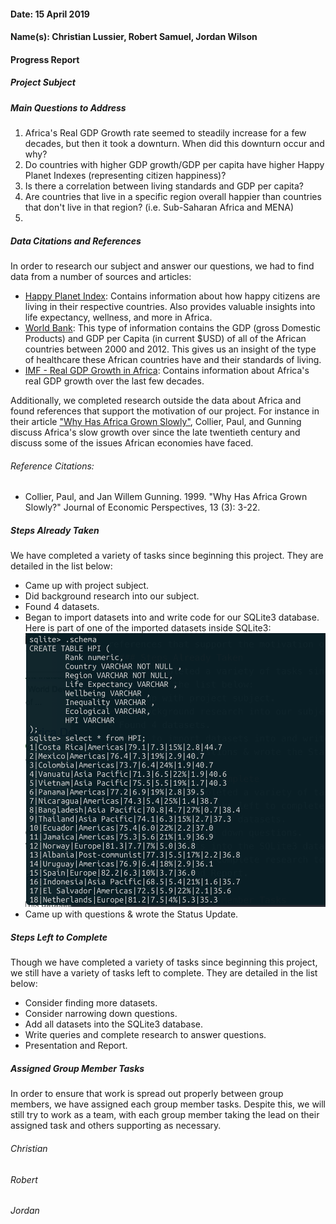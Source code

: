 #### Date: 15 April 2019
#### Name(s): Christian Lussier, Robert Samuel, Jordan Wilson

#### Progress Report

##### Project Subject

##### Main Questions to Address
1) Africa's Real GDP Growth rate seemed to steadily increase for a few decades, but then it took a downturn. When did this downturn occur and why?
2) Do countries with higher GDP growth/GDP per capita have higher Happy Planet Indexes (representing citizen happiness)?
3) Is there a correlation between living standards and GDP per capita?
4) Are countries that live in a specific region overall happier than countries that don't live in that region? (i.e. Sub-Saharan Africa and MENA)
5)

##### Data Citations and References
In order to research our subject and answer our questions, we had to find data from a number of sources and articles:
- [Happy Planet Index](http://happyplanetindex.org): Contains information about how happy citizens are living in their respective countries. Also provides valuable insights into life expectancy, wellness, and more in Africa.
- [World Bank](https://databank.worldbank.org/data/source/africa-development-indicators#): This type of information contains the GDP (gross Domestic Products) and GDP per Capita (in current $USD) of all of the African countries between 2000 and 2012. This gives us an insight of the type of healthcare these African countries have and their standards of living.
- [IMF - Real GDP Growth in Africa](https://www.imf.org/external/datamapper/NGDP_RPCH@WEO/OEMDC/ADVEC/WEOWORLD): Contains information about Africa's real GDP growth over the last few decades.

Additionally, we completed research outside the data about Africa and found references that support the motivation of our project. For instance in their article ["Why Has Africa Grown Slowly"](https://www.aeaweb.org/articles?id=10.1257/jep.13.3.3), Collier, Paul, and Gunning discuss Africa's slow growth over since the late twentieth century and discuss some of the issues African economies have faced.

###### Reference Citations:
- Collier, Paul, and Jan Willem Gunning. 1999. "Why Has Africa Grown Slowly?" Journal of Economic Perspectives, 13 (3): 3-22.
##### Steps Already Taken
We have completed a variety of tasks since beginning this project. They are detailed in the list below:
- Came up with project subject.
- Did background research into our subject.
- Found 4 datasets.
- Began to import datasets into and write code for our SQLite3 database. Here is part of one of the imported datasets inside SQLite3:
![SQLite3 Database Terminal](graphics/current-database.png)
- Came up with questions & wrote the Status Update.

##### Steps Left to Complete
Though we have completed a variety of tasks since beginning this project, we still have a variety of tasks left to complete. They are detailed in the list below:
- Consider finding more datasets.
- Consider narrowing down questions.
- Add all datasets into the SQLite3 database.
- Write queries and complete research to answer questions.
- Presentation and Report.

##### Assigned Group Member Tasks
In order to ensure that work is spread out properly between group members, we have assigned each group member tasks. Despite this, we will still try to work as a team, with each group member taking the lead on their assigned task and others supporting as necessary.

###### Christian
###### Robert
###### Jordan
